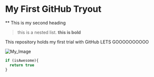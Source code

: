 # My First GitHub Tryout
** This is my second heading

> this is a nested list.
> **this is bold**

This repository holds my first trial with GitHub LETS GOOOOOOOOOO

![My_Image](https://octodex.github.com/images/yaktocat.png)

```javascript
if (isAwesome){
  return true
}
```
